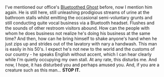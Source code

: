  <p>I've mentioned our office's <a href="http://decafbad.com/blog/2005/10/21/the-bluetooth-ghost">Bluetoothed Ghost</a> before, now I mention him again.  He is still here, still unleashing prodigious streams of urine at the bathroom stalls whilst emitting the occasional semi-voluntary grunts and still conducting quite vocal business via a Bluetooth headset.  Flushes and the sounds of other restroom visitors abound.  How can the people with whom he does business not realize he's doing his business at the same time?  And then, how can he bring himself to shake anyone's hand when he just zips up and strides out of the lavatory with nary a handwash.  This man is easily in his 50's.  I expect he's not new to the world and the customs of our country - he speaks English without accent, which I can hear clearly while I'm quietly occupying my own stall.  At any rate, this disturbs me.  And now, I hope, it has disturbed you and perhaps amused you.  And, if you are a creature such as this man...  <b>STOP IT.</b></p>
